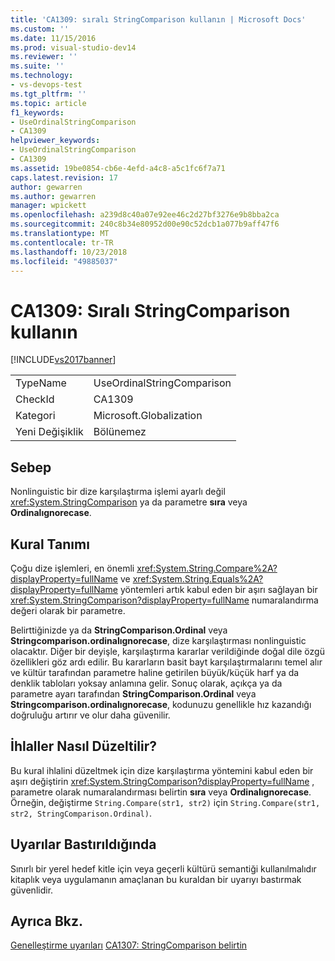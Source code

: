 ```yaml
---
title: 'CA1309: sıralı StringComparison kullanın | Microsoft Docs'
ms.custom: ''
ms.date: 11/15/2016
ms.prod: visual-studio-dev14
ms.reviewer: ''
ms.suite: ''
ms.technology:
- vs-devops-test
ms.tgt_pltfrm: ''
ms.topic: article
f1_keywords:
- UseOrdinalStringComparison
- CA1309
helpviewer_keywords:
- UseOrdinalStringComparison
- CA1309
ms.assetid: 19be0854-cb6e-4efd-a4c8-a5c1fc6f7a71
caps.latest.revision: 17
author: gewarren
ms.author: gewarren
manager: wpickett
ms.openlocfilehash: a239d8c40a07e92ee46c2d27bf3276e9b8bba2ca
ms.sourcegitcommit: 240c8b34e80952d00e90c52dcb1a077b9aff47f6
ms.translationtype: MT
ms.contentlocale: tr-TR
ms.lasthandoff: 10/23/2018
ms.locfileid: "49885037"
---
```

# <a name="ca1309-use-ordinal-stringcomparison"></a>CA1309: Sıralı StringComparison kullanın
[!INCLUDE[vs2017banner](../includes/vs2017banner.md)]

|||
|-|-|
|TypeName|UseOrdinalStringComparison|
|CheckId|CA1309|
|Kategori|Microsoft.Globalization|
|Yeni Değişiklik|Bölünemez|

## <a name="cause"></a>Sebep
 Nonlinguistic bir dize karşılaştırma işlemi ayarlı değil <xref:System.StringComparison> ya da parametre **sıra** veya **Ordinalıgnorecase**.

## <a name="rule-description"></a>Kural Tanımı
 Çoğu dize işlemleri, en önemli <xref:System.String.Compare%2A?displayProperty=fullName> ve <xref:System.String.Equals%2A?displayProperty=fullName> yöntemleri artık kabul eden bir aşırı sağlayan bir <xref:System.StringComparison?displayProperty=fullName> numaralandırma değeri olarak bir parametre.

 Belirttiğinizde ya da **StringComparison.Ordinal** veya **Stringcomparison.ordinalıgnorecase**, dize karşılaştırması nonlinguistic olacaktır. Diğer bir deyişle, karşılaştırma kararlar verildiğinde doğal dile özgü özellikleri göz ardı edilir. Bu kararların basit bayt karşılaştırmalarını temel alır ve kültür tarafından parametre haline getirilen büyük/küçük harf ya da denklik tabloları yoksay anlamına gelir. Sonuç olarak, açıkça ya da parametre ayarı tarafından **StringComparison.Ordinal** veya **Stringcomparison.ordinalıgnorecase**, kodunuzu genellikle hız kazandığı doğruluğu artırır ve olur daha güvenilir.

## <a name="how-to-fix-violations"></a>İhlaller Nasıl Düzeltilir?
 Bu kural ihlalini düzeltmek için dize karşılaştırma yöntemini kabul eden bir aşırı değiştirin <xref:System.StringComparison?displayProperty=fullName> , parametre olarak numaralandırması belirtin **sıra** veya **Ordinalıgnorecase**. Örneğin, değiştirme `String.Compare(str1, str2)` için `String.Compare(str1, str2, StringComparison.Ordinal)`.

## <a name="when-to-suppress-warnings"></a>Uyarılar Bastırıldığında
 Sınırlı bir yerel hedef kitle için veya geçerli kültürü semantiği kullanılmalıdır kitaplık veya uygulamanın amaçlanan bu kuraldan bir uyarıyı bastırmak güvenlidir.

## <a name="see-also"></a>Ayrıca Bkz.
 [Genelleştirme uyarıları](../code-quality/globalization-warnings.md) [CA1307: StringComparison belirtin](../code-quality/ca1307-specify-stringcomparison.md)



